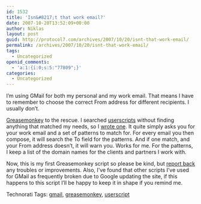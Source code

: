 ```yaml
---
id: 1532
title: 'Isn&#8217;t that work email?'
date: 2007-10-20T13:52:09+00:00
author: Niklas
layout: post
guid: http://protocol7.com/archives/2007/10/20/isnt-that-work-email/
permalink: /archives/2007/10/20/isnt-that-work-email/
tags:
  - Uncategorized
openid_comments:
  - 'a:1:{i:0;s:5:"77809";}'
categories:
  - Uncategorized
---
```

<div class='microid-9cd993031da439865ef20d3c50a8e55278a3a01e'>
  <p>
    I&#8217;m using GMail for both my personal and my work email. That means I have to remember to choose the correct From address for different recipients. I usually don&#8217;t.
  </p>
  
  <p>
    <a href="https://addons.mozilla.org/en-US/firefox/addon/748">Greasemonkey</a> to the rescue. I searched <a href="http://userscripts.org/">userscripts</a> without finding anything that matched my needs, so I <a href="http://userscripts.org/scripts/show/13143">wrote one</a>. It quite simply asks you for your work email and a set of patterns to match for. For every email you then compose, it will search the To field for the patterns. And if one match, and your From address doesn&#8217;t, it will warn you. Works for me. For the patterns, I keep a list of the domain names for the clients and partners I work with.
  </p>
  
  <p>
    Now, this is my first Greasemonkey script so please be kind, but <a href="mailto:niklas@protocol7.com">report back</a> any troubles or improvements. Also, I&#8217;ve found that other scripts I&#8217;ve used for GMail as frequently broken due to Google updating the site, if this happens to this script I&#8217;ll be happy to keep it in shape if you remind me.
  </p>
  
  <p>
    Technorati Tags: <a class="performancingtags" href="http://technorati.com/tag/gmail" rel="tag">gmail</a>, <a class="performancingtags" href="http://technorati.com/tag/greasemonkey" rel="tag">greasemonkey</a>, <a class="performancingtags" href="http://technorati.com/tag/userscript" rel="tag">userscript</a>
  </p>
</div>